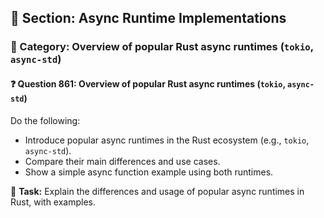 ## 📘 Section: Async Runtime Implementations
### 🔹 Category: Overview of popular Rust async runtimes (`tokio`, `async-std`)
#### ❓ Question 861: Overview of popular Rust async runtimes (`tokio`, `async-std`)

Do the following:

- Introduce popular async runtimes in the Rust ecosystem (e.g., `tokio`, `async-std`).
- Compare their main differences and use cases.
- Show a simple async function example using both runtimes.

🔧 **Task:** Explain the differences and usage of popular async runtimes in Rust, with examples.
